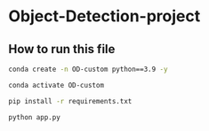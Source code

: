 # Object-Detection-project

## How to run this file

```bash
conda create -n OD-custom python==3.9 -y
```

```bash
conda activate OD-custom
```

```bash
pip install -r requirements.txt
```

```bash
python app.py
```
